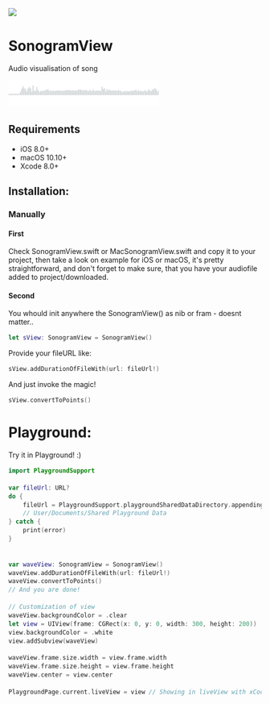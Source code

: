 ![](https://img.shields.io/badge/swift-3.0.1-green.svg)


# SonogramView
Audio visualisation of song 

![](https://github.com/Luccifer/SonogramView/blob/master/Screen%20Shot%202017-09-01%20at%2023.35.47.png)

## Requirements

- iOS 8.0+
- macOS 10.10+
- Xcode 8.0+

## Installation:

### Manually

#### First
Check SonogramView.swift or MacSonogramView.swift and copy it to your project, then take a look on example for iOS or macOS, it's pretty straightforward, and don't forget to make sure, that you have your audiofile added to project/downloaded.

#### Second
You whould init anywhere the SonogramView() as nib or fram - doesnt matter.. 
```swift
let sView: SonogramView = SonogramView()
```
Provide your fileURL like: 
```swift
sView.addDurationOfFileWith(url: fileUrl!)
```
And just invoke the magic!
```swift
sView.convertToPoints()
```


# Playground:
Try it in Playground! :)

```Swift
import PlaygroundSupport

var fileUrl: URL?
do {
    fileUrl = PlaygroundSupport.playgroundSharedDataDirectory.appendingPathComponent("test.m4a")
    // User/Documents/Shared Playground Data
} catch {
    print(error)
}


var waveView: SonogramView = SonogramView()
waveView.addDurationOfFileWith(url: fileUrl!)
waveView.convertToPoints()
// And you are done!

// Customization of view
waveView.backgroundColor = .clear
let view = UIView(frame: CGRect(x: 0, y: 0, width: 300, height: 200))
view.backgroundColor = .white
view.addSubview(waveView)

waveView.frame.size.width = view.frame.width
waveView.frame.size.height = view.frame.height
waveView.center = view.center

PlaygroundPage.current.liveView = view // Showing in liveView with xCode Playground
```
